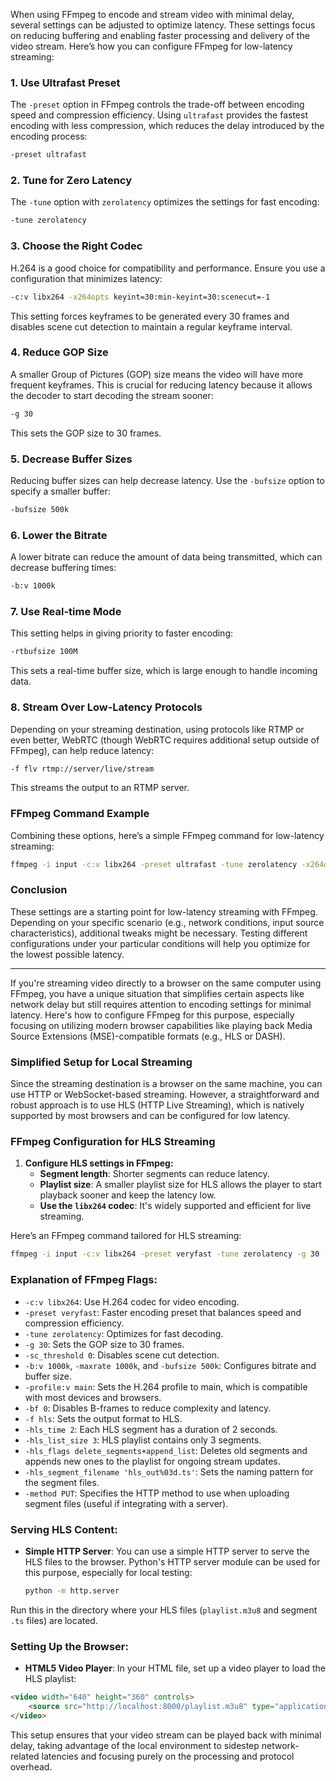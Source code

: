 When using FFmpeg to encode and stream video with minimal delay, several settings can be adjusted to optimize latency. These settings focus on reducing buffering and enabling faster processing and delivery of the video stream. Here’s how you can configure FFmpeg for low-latency streaming:

### 1. **Use Ultrafast Preset**
The `-preset` option in FFmpeg controls the trade-off between encoding speed and compression efficiency. Using `ultrafast` provides the fastest encoding with less compression, which reduces the delay introduced by the encoding process:
```bash
-preset ultrafast
```

### 2. **Tune for Zero Latency**
The `-tune` option with `zerolatency` optimizes the settings for fast encoding:
```bash
-tune zerolatency
```

### 3. **Choose the Right Codec**
H.264 is a good choice for compatibility and performance. Ensure you use a configuration that minimizes latency:
```bash
-c:v libx264 -x264opts keyint=30:min-keyint=30:scenecut=-1
```
This setting forces keyframes to be generated every 30 frames and disables scene cut detection to maintain a regular keyframe interval.

### 4. **Reduce GOP Size**
A smaller Group of Pictures (GOP) size means the video will have more frequent keyframes. This is crucial for reducing latency because it allows the decoder to start decoding the stream sooner:
```bash
-g 30
```
This sets the GOP size to 30 frames.

### 5. **Decrease Buffer Sizes**
Reducing buffer sizes can help decrease latency. Use the `-bufsize` option to specify a smaller buffer:
```bash
-bufsize 500k
```

### 6. **Lower the Bitrate**
A lower bitrate can reduce the amount of data being transmitted, which can decrease buffering times:
```bash
-b:v 1000k
```

### 7. **Use Real-time Mode**
This setting helps in giving priority to faster encoding:
```bash
-rtbufsize 100M
```
This sets a real-time buffer size, which is large enough to handle incoming data.

### 8. **Stream Over Low-Latency Protocols**
Depending on your streaming destination, using protocols like RTMP or even better, WebRTC (though WebRTC requires additional setup outside of FFmpeg), can help reduce latency:
```bash
-f flv rtmp://server/live/stream
```
This streams the output to an RTMP server.

### FFmpeg Command Example
Combining these options, here’s a simple FFmpeg command for low-latency streaming:
```bash
ffmpeg -i input -c:v libx264 -preset ultrafast -tune zerolatency -x264opts keyint=30:min-keyint=30:scenecut=-1 -g 30 -bufsize 500k -b:v 1000k -rtbufsize 100M -f flv rtmp://server/live/stream
```

### Conclusion
These settings are a starting point for low-latency streaming with FFmpeg. Depending on your specific scenario (e.g., network conditions, input source characteristics), additional tweaks might be necessary. Testing different configurations under your particular conditions will help you optimize for the lowest possible latency.

--------------------------------------------------------------------------------------------------------------------

If you're streaming video directly to a browser on the same computer using FFmpeg, you have a unique situation that simplifies certain aspects like network delay but still requires attention to encoding settings for minimal latency. Here's how to configure FFmpeg for this purpose, especially focusing on utilizing modern browser capabilities like playing back Media Source Extensions (MSE)-compatible formats (e.g., HLS or DASH).

### Simplified Setup for Local Streaming

Since the streaming destination is a browser on the same machine, you can use HTTP or WebSocket-based streaming. However, a straightforward and robust approach is to use HLS (HTTP Live Streaming), which is natively supported by most browsers and can be configured for low latency.

### FFmpeg Configuration for HLS Streaming

1. **Configure HLS settings in FFmpeg:**
   - **Segment length**: Shorter segments can reduce latency.
   - **Playlist size**: A smaller playlist size for HLS allows the player to start playback sooner and keep the latency low.
   - **Use the `libx264` codec**: It's widely supported and efficient for live streaming.

Here’s an FFmpeg command tailored for HLS streaming:

```bash
ffmpeg -i input -c:v libx264 -preset veryfast -tune zerolatency -g 30 -sc_threshold 0 -b:v 1000k -maxrate 1000k -bufsize 500k -profile:v main -bf 0 -f hls -hls_time 2 -hls_list_size 3 -hls_flags delete_segments+append_list -method PUT -hls_segment_filename 'hls_out%03d.ts' 'playlist.m3u8'
```

### Explanation of FFmpeg Flags:
- `-c:v libx264`: Use H.264 codec for video encoding.
- `-preset veryfast`: Faster encoding preset that balances speed and compression efficiency.
- `-tune zerolatency`: Optimizes for fast decoding.
- `-g 30`: Sets the GOP size to 30 frames.
- `-sc_threshold 0`: Disables scene cut detection.
- `-b:v 1000k`, `-maxrate 1000k`, and `-bufsize 500k`: Configures bitrate and buffer size.
- `-profile:v main`: Sets the H.264 profile to main, which is compatible with most devices and browsers.
- `-bf 0`: Disables B-frames to reduce complexity and latency.
- `-f hls`: Sets the output format to HLS.
- `-hls_time 2`: Each HLS segment has a duration of 2 seconds.
- `-hls_list_size 3`: HLS playlist contains only 3 segments.
- `-hls_flags delete_segments+append_list`: Deletes old segments and appends new ones to the playlist for ongoing stream updates.
- `-hls_segment_filename 'hls_out%03d.ts'`: Sets the naming pattern for the segment files.
- `-method PUT`: Specifies the HTTP method to use when uploading segment files (useful if integrating with a server).

### Serving HLS Content:
- **Simple HTTP Server**: You can use a simple HTTP server to serve the HLS files to the browser. Python's HTTP server module can be used for this purpose, especially for local testing:
  
  ```bash
  python -m http.server
  ```

Run this in the directory where your HLS files (`playlist.m3u8` and segment `.ts` files) are located.

### Setting Up the Browser:
- **HTML5 Video Player**: In your HTML file, set up a video player to load the HLS playlist:

```html
<video width="640" height="360" controls>
    <source src="http://localhost:8000/playlist.m3u8" type="application/vnd.apple.mpegurl">
</video>
```

This setup ensures that your video stream can be played back with minimal delay, taking advantage of the local environment to sidestep network-related latencies and focusing purely on the processing and protocol overhead.

